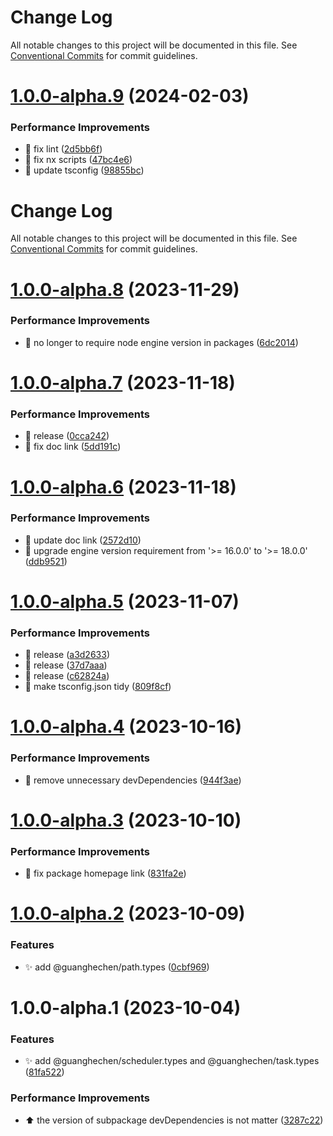 # Change Log

All notable changes to this project will be documented in this file. See
[Conventional Commits](https://conventionalcommits.org) for commit guidelines.

# [1.0.0-alpha.9](https://github.com/guanghechen/sora/compare/@guanghechen/task.types@1.0.0-alpha.8...@guanghechen/task.types@1.0.0-alpha.9) (2024-02-03)

### Performance Improvements

- 💄 fix lint
  ([2d5bb6f](https://github.com/guanghechen/sora/commit/2d5bb6f03d0312a42c1117d95181df8b69de827a))
- 🔧 fix nx scripts
  ([47bc4e6](https://github.com/guanghechen/sora/commit/47bc4e66df825cb37127219bccf60dc81d6a9b48))
- 🔧 update tsconfig
  ([98855bc](https://github.com/guanghechen/sora/commit/98855bcc245d98c61217c5bafc6a1b2506b7824d))

# Change Log

All notable changes to this project will be documented in this file. See
[Conventional Commits](https://conventionalcommits.org) for commit guidelines.

# [1.0.0-alpha.8](https://github.com/guanghechen/sora/compare/@guanghechen/task.types@1.0.0-alpha.7...@guanghechen/task.types@1.0.0-alpha.8) (2023-11-29)

### Performance Improvements

- 🔧 no longer to require node engine version in packages
  ([6dc2014](https://github.com/guanghechen/sora/commit/6dc2014122dd44bcadc893e2ee98697265e7d61e))

# [1.0.0-alpha.7](https://github.com/guanghechen/sora/compare/@guanghechen/task.types@1.0.0-alpha.6...@guanghechen/task.types@1.0.0-alpha.7) (2023-11-18)

### Performance Improvements

- :bookmark: release
  ([0cca242](https://github.com/guanghechen/sora/commit/0cca242a08d0fb03180efebfc4629c73f0cc1e02))
- 📝 fix doc link
  ([5dd191c](https://github.com/guanghechen/sora/commit/5dd191c935c0b44fa713f283786dfe69608b22ed))

# [1.0.0-alpha.6](https://github.com/guanghechen/sora/compare/@guanghechen/task.types@1.0.0-alpha.5...@guanghechen/task.types@1.0.0-alpha.6) (2023-11-18)

### Performance Improvements

- 🔧 update doc link
  ([2572d10](https://github.com/guanghechen/sora/commit/2572d10b061d07dff282e6084685db26f48890a0))
- 🔧 upgrade engine version requirement from '>= 16.0.0' to '>= 18.0.0'
  ([ddb9521](https://github.com/guanghechen/sora/commit/ddb9521b529b2ca838554794339b9e27ac80b8aa))

# [1.0.0-alpha.5](https://github.com/guanghechen/sora/compare/@guanghechen/task.types@1.0.0-alpha.4...@guanghechen/task.types@1.0.0-alpha.5) (2023-11-07)

### Performance Improvements

- :bookmark: release
  ([a3d2633](https://github.com/guanghechen/sora/commit/a3d26331c6b9fba2afa1d1904d866699d32337a6))
- :bookmark: release
  ([37d7aaa](https://github.com/guanghechen/sora/commit/37d7aaa6820c1e1b12c2409e0d615fe5c2bd33b6))
- :bookmark: release
  ([c62824a](https://github.com/guanghechen/sora/commit/c62824a430a456f7a6c0823d7c32002a24fe738d))
- 🔧 make tsconfig.json tidy
  ([809f8cf](https://github.com/guanghechen/sora/commit/809f8cf6b18da2d8fbba1566a5f4a783b52683da))

# [1.0.0-alpha.4](https://github.com/guanghechen/sora/compare/@guanghechen/task.types@1.0.0-alpha.3...@guanghechen/task.types@1.0.0-alpha.4) (2023-10-16)

### Performance Improvements

- 🔧 remove unnecessary devDependencies
  ([944f3ae](https://github.com/guanghechen/sora/commit/944f3aee64e68ce52ca30237c7d0240a82c9c58f))

# [1.0.0-alpha.3](https://github.com/guanghechen/sora/compare/@guanghechen/task.types@1.0.0-alpha.2...@guanghechen/task.types@1.0.0-alpha.3) (2023-10-10)

### Performance Improvements

- 🔧 fix package homepage link
  ([831fa2e](https://github.com/guanghechen/sora/commit/831fa2e9bc9ab2d4eb6795d82e6fa7f9a20d1046))

# [1.0.0-alpha.2](https://github.com/guanghechen/sora/compare/@guanghechen/task.types@1.0.0-alpha.1...@guanghechen/task.types@1.0.0-alpha.2) (2023-10-09)

### Features

- ✨ add @guanghechen/path.types
  ([0cbf969](https://github.com/guanghechen/sora/commit/0cbf969f481a3ba066af66fda72ec8834aa18c52))

# 1.0.0-alpha.1 (2023-10-04)

### Features

- ✨ add @guanghechen/scheduler.types and @guanghechen/task.types
  ([81fa522](https://github.com/guanghechen/sora/commit/81fa52203ace549fc15da97218bd38a31eda4af9))

### Performance Improvements

- ⬆️ the version of subpackage devDependencies is not matter
  ([3287c22](https://github.com/guanghechen/sora/commit/3287c22fb150af6620c1c9f6f4b186498aea815b))
